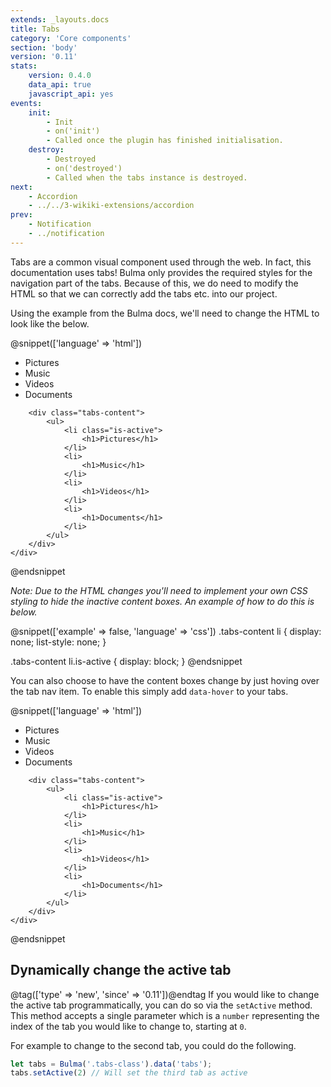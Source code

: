 ```yaml
---
extends: _layouts.docs
title: Tabs
category: 'Core components'
section: 'body'
version: '0.11'
stats:
    version: 0.4.0
    data_api: true
    javascript_api: yes
events:
    init:
        - Init
        - on('init')
        - Called once the plugin has finished initialisation.
    destroy:
        - Destroyed
        - on('destroyed')
        - Called when the tabs instance is destroyed.
next:
    - Accordion
    - ../../3-wikiki-extensions/accordion
prev:
    - Notification
    - ../notification
---
```


<style>
    .tabs-content li {
        display: none;
        list-style: none;
    }

    .tabs-content li.is-active {
        display: block;
    }
</style>

Tabs are a common visual component used through the web. In fact, this documentation uses tabs! Bulma only provides the required styles for the navigation part of the tabs. Because of this, we do need to modify the HTML so that we can correctly add the tabs etc. into our project.

Using the example from the Bulma docs, we'll need to change the HTML to look like the below.

@snippet(['language' => 'html'])
    <div class="tabs-wrapper">
        <div class="tabs">
            <ul>
                <li class="is-active">
                    <a>Pictures</a>
                </li>
                <li>
                    <a>Music</a>
                </li>
                <li>
                    <a>Videos</a>
                </li>
                <li>
                    <a>Documents</a>
                </li>
            </ul>
        </div>

        <div class="tabs-content">
            <ul>
                <li class="is-active">
                    <h1>Pictures</h1>
                </li>
                <li>
                    <h1>Music</h1>
                </li>
                <li>
                    <h1>Videos</h1>
                </li>
                <li>
                    <h1>Documents</h1>
                </li>
            </ul>
        </div>
    </div>
@endsnippet

*Note: Due to the HTML changes you'll need to implement your own CSS styling to hide the inactive content boxes. An example of how to do this is below.*

@snippet(['example' => false, 'language' => 'css'])
.tabs-content li {
    display: none;
    list-style: none;
}

.tabs-content li.is-active {
    display: block;
}
@endsnippet

You can also choose to have the content boxes change by just hoving over the tab nav item. To enable this simply add `data-hover` to your tabs.

@snippet(['language' => 'html'])
    <div class="tabs-wrapper" data-hover>
        <div class="tabs">
            <ul>
                <li class="is-active">
                    <a>Pictures</a>
                </li>
                <li>
                    <a>Music</a>
                </li>
                <li>
                    <a>Videos</a>
                </li>
                <li>
                    <a>Documents</a>
                </li>
            </ul>
        </div>

        <div class="tabs-content">
            <ul>
                <li class="is-active">
                    <h1>Pictures</h1>
                </li>
                <li>
                    <h1>Music</h1>
                </li>
                <li>
                    <h1>Videos</h1>
                </li>
                <li>
                    <h1>Documents</h1>
                </li>
            </ul>
        </div>
    </div>
@endsnippet

## Dynamically change the active tab
@tag(['type' => 'new', 'since' => '0.11'])@endtag
If you would like to change the active tab programmatically, you can do so via the `setActive` method. This method accepts a single parameter which is a `number` representing the index of the tab you would like to change to, starting at `0`.

For example to change to the second tab, you could do the following.
```javascript
let tabs = Bulma('.tabs-class').data('tabs');
tabs.setActive(2) // Will set the third tab as active
```